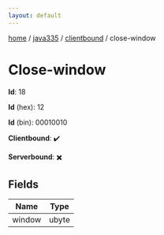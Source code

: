 ```yaml
---
layout: default
---
```


[home](/)  /  [java335](/protocol/java335)  /  [clientbound](/protocol/java335/clientbound)  /  close-window

# Close-window

**Id**: 18

**Id** (hex): 12

**Id** (bin): 00010010

**Clientbound**: ✔️

**Serverbound**: ✖️

## Fields

Name | Type
---|---
window | ubyte

